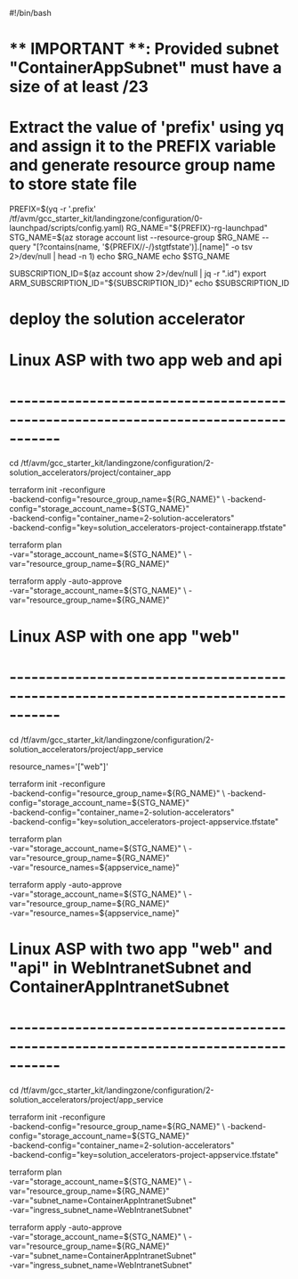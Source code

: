 #!/bin/bash

# ** IMPORTANT **: Provided subnet "ContainerAppSubnet" must have a size of at least /23


# Extract the value of 'prefix' using yq and assign it to the PREFIX variable and generate resource group name to store state file

PREFIX=$(yq  -r '.prefix' /tf/avm/gcc_starter_kit/landingzone/configuration/0-launchpad/scripts/config.yaml)
RG_NAME="${PREFIX}-rg-launchpad"
STG_NAME=$(az storage account list --resource-group $RG_NAME --query "[?contains(name, '${PREFIX//-/}stgtfstate')].[name]" -o tsv 2>/dev/null | head -n 1)
echo $RG_NAME
echo $STG_NAME

SUBSCRIPTION_ID=$(az account show 2>/dev/null | jq -r ".id")
export ARM_SUBSCRIPTION_ID="${SUBSCRIPTION_ID}"
echo $SUBSCRIPTION_ID

# deploy the solution accelerator


# Linux ASP with two app web and api
# -----------------------------------------------------------------------------------

cd /tf/avm/gcc_starter_kit/landingzone/configuration/2-solution_accelerators/project/container_app

terraform init  -reconfigure \
-backend-config="resource_group_name=${RG_NAME}" \
-backend-config="storage_account_name=${STG_NAME}" \
-backend-config="container_name=2-solution-accelerators" \
-backend-config="key=solution_accelerators-project-containerapp.tfstate"

terraform plan \
-var="storage_account_name=${STG_NAME}" \
-var="resource_group_name=${RG_NAME}"

terraform apply -auto-approve \
-var="storage_account_name=${STG_NAME}" \
-var="resource_group_name=${RG_NAME}"

# Linux ASP with one app "web" 
# -----------------------------------------------------------------------------------

cd /tf/avm/gcc_starter_kit/landingzone/configuration/2-solution_accelerators/project/app_service

resource_names='["web"]'

terraform init  -reconfigure \
-backend-config="resource_group_name=${RG_NAME}" \
-backend-config="storage_account_name=${STG_NAME}" \
-backend-config="container_name=2-solution-accelerators" \
-backend-config="key=solution_accelerators-project-appservice.tfstate"

terraform plan \
-var="storage_account_name=${STG_NAME}" \
-var="resource_group_name=${RG_NAME}" \
-var="resource_names=${appservice_name}" 

terraform apply -auto-approve \
-var="storage_account_name=${STG_NAME}" \
-var="resource_group_name=${RG_NAME}" \
-var="resource_names=${appservice_name}" 

# Linux ASP with two app "web" and "api" in WebIntranetSubnet and ContainerAppIntranetSubnet
# -----------------------------------------------------------------------------------


cd /tf/avm/gcc_starter_kit/landingzone/configuration/2-solution_accelerators/project/app_service

terraform init  -reconfigure \
-backend-config="resource_group_name=${RG_NAME}" \
-backend-config="storage_account_name=${STG_NAME}" \
-backend-config="container_name=2-solution-accelerators" \
-backend-config="key=solution_accelerators-project-appservice.tfstate"

terraform plan \
-var="storage_account_name=${STG_NAME}" \
-var="resource_group_name=${RG_NAME}" \
-var="subnet_name=ContainerAppIntranetSubnet" \
-var="ingress_subnet_name=WebIntranetSubnet" 

terraform apply -auto-approve \
-var="storage_account_name=${STG_NAME}" \
-var="resource_group_name=${RG_NAME}" \
-var="subnet_name=ContainerAppIntranetSubnet" \
-var="ingress_subnet_name=WebIntranetSubnet" 
